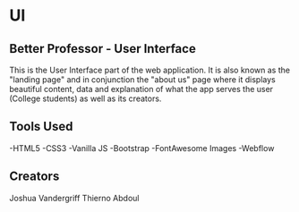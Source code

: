 # UI

## Better Professor - User Interface

This is the User Interface part of the web application. It is also known as the "landing page" and in conjunction the "about us" page where it displays beautiful content, data and explanation of what the app serves the user (College students) as well as its creators.

## Tools Used

-HTML5
-CSS3
-Vanilla JS
-Bootstrap
-FontAwesome Images
-Webflow

## Creators

Joshua Vandergriff
Thierno Abdoul
